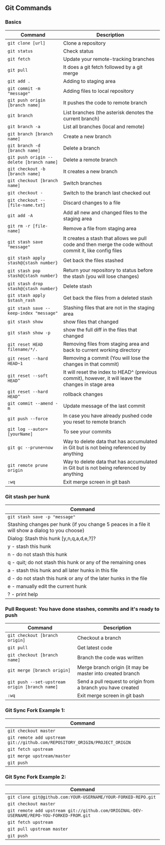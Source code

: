 ## Git Commands

### Basics

| Command | Description |
| ------- | ----------- |
| `git clone [url]` | Clone a repository |
| `git status` | Check status |
| `git fetch` | Update your remote-tracking branches |
| `git pull` | It does a git fetch followed by a git merge |
| `git add .` | Adding to staging area |
| `git commit -m "message"` | Adding files to local repository |
| `git push origin [branch name]` | It pushes the code to remote branch |
| `git branch` | List branches (the asterisk denotes the current branch) |
| `git branch -a` | List all branches (local and remote) |
| `git branch [branch name]` | Create a new branch |
| `git branch -d [branch name]` | Delete a branch |
| `git push origin --delete [branch name]` | Delete a remote branch |
| `git checkout -b [branch name]` | It creates a new branch |
| `git checkout [branch name]` | Switch branches |
| `git checkout -` | Switch to the branch last checked out |
| `git checkout -- [file-name.txt]` | Discard changes to a file |
| `git add -A` | Add all new and changed files to the staging area |
| `git rm -r [file-name]` | Remove a file from staging area |
| `git stash save "message"` | It creates a stash that allows we pull code and then merge the code without commit it, like config files |
| `git stash apply stash@{stash number}` | Get back the files stashed |
| `git stash pop stash@{stash number}` | Return your repository to status before the stash (you will lose changes) |
| `git stash drop stash@{stash number}` | Delete stash |
| `git stash apply $stash_rash` | Get back the files from a deleted stash |
| `git stash save --keep-index "message"` | Stashing files that are not in the staging area |
| `git stash show` | show files that changed |
| `git stash show -p` | show the full diff in the files that changed |
| `git reset HEAD filename/*/.` | Removing files from staging area and back to current working directory |
| `git reset --hard HEAD~1` | Removing a commit (You will lose the changes in that commit) |
| `git reset --soft HEAD^` | It will reset the index to HEAD^ (previous commit), however, it will leave the changes in stage area |
| `git reset --hard HEAD^` | rollback changes |
| `git commit --amend -m` | Update message of the last commit |
| `git push --force` | In case you have already pushed code you reset to remote branch |
| `git log --autor=[yourName]` | To see your commits |
| `git gc --prune=now` | Way to delete data that has accumulated in Git but is not being referenced by anything |
| `git remote prune origin` | Way to delete data that has accumulated in Git but is not being referenced by anything |
| `:wq` | Exit merge screen in git bash |


### Git stash per hunk 

| Command |
| ------- | 
|`git stash save -p "message"` |
|Stashing changes per hunk (if you change 5 peaces in a file it will show a dialog to you choose) |
|Dialog: Stash this hunk [y,n,q,a,d,e,?]? |
|y - stash this hunk |
|n - do not stash this hunk |
|q - quit; do not stash this hunk or any of the remaining ones |
|a - stash this hunk and all later hunks in this file |
|d - do not stash this hunk or any of the later hunks in the file |
|e - manually edit the current hunk |
|? - print help |


### Pull Request: You have done stashes, commits and it's ready to push

| Command | Description |
| ------- | ----------- |
| `git checkout [branch origin]` | Checkout a branch |
| `git pull` |  Get latest code |
| `git checkout [branch name]` | Branch the code was written |
| `git merge [branch origin]` | Merge branch origin (it may be master into created branch|
| `git push --set-upstream origin [branch name]` | Send a pull request to origin from a branch you have created |
|`:wq` | Exit merge screen in git bash |


### Git Sync Fork Example 1: 

| Command | 
| ------- |
| `git checkout master` |
| `git remote add upstream git://github.com/REPOSITORY_ORIGIN/PROJECT_ORIGIN` |
| `git fetch upstream` |
| `git merge upstream/master` |
| `git push` |


### Git Sync Fork Example 2: 

| Command | 
| ------- |
| `git clone git@github.com:YOUR-USERNAME/YOUR-FORKED-REPO.git` |
| `git checkout master` |
| `git remote add upstream git://github.com/ORIGINAL-DEV-USERNAME/REPO-YOU-FORKED-FROM.git` |
| `git fetch upstream` |
| `git pull upstream master` |
| `git push` |